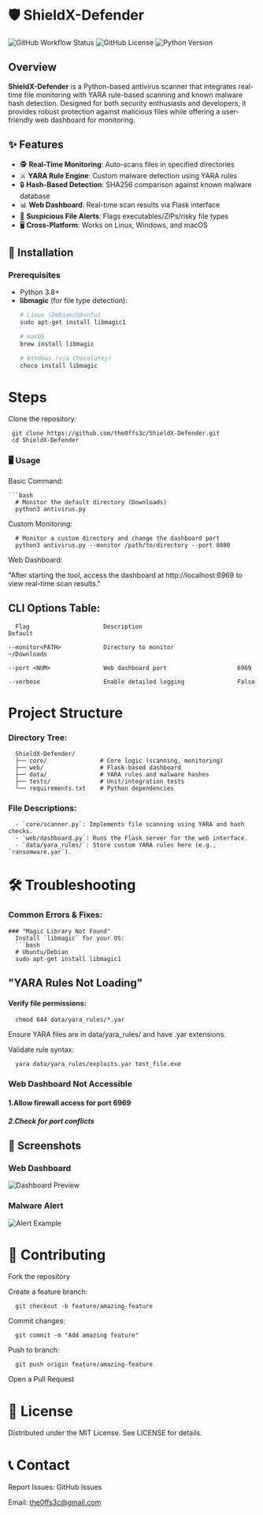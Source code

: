 # 🛡️ ShieldX-Defender

![GitHub Workflow Status](https://img.shields.io/github/actions/workflow/status/the0ffs3c/ShieldX-Defender/CI.yml?label=Build%20Status)
![GitHub License](https://img.shields.io/github/license/the0ffs3c/ShieldX-Defender)
![Python Version](https://img.shields.io/badge/Python-3.8%2B-blue)
## Overview
**ShieldX-Defender** is a Python-based antivirus scanner that integrates real-time file monitoring with YARA rule-based scanning and known malware hash detection. Designed for both security enthusiasts and developers, it provides robust protection against malicious files while offering a user-friendly web dashboard for monitoring.

## ✨ Features

- 🕵️ **Real-Time Monitoring**: Auto-scans files in specified directories
- ⚔️ **YARA Rule Engine**: Custom malware detection using YARA rules
- 🔒 **Hash-Based Detection**: SHA256 comparison against known malware database
- 📊 **Web Dashboard**: Real-time scan results via Flask interface
- 🚨 **Suspicious File Alerts**: Flags executables/ZIPs/risky file types
- 🖥️ **Cross-Platform**: Works on Linux, Windows, and macOS


## 🚀 Installation  <!-- STEP 1 HERE -->

### Prerequisites
- Python 3.8+
- **libmagic** (for file type detection):
  ```bash
  # Linux (Debian/Ubuntu)
  sudo apt-get install libmagic1

  # macOS
  brew install libmagic

  # Windows (via Chocolatey)
  choco install libmagic
# Steps
 Clone the repository:
 
     git clone https://github.com/the0ffs3c/ShieldX-Defender.git
     cd ShieldX-Defender
   

### 🖥️ Usage  
 
  Basic Command:
    
    ```bash
      # Monitor the default directory (Downloads)
      python3 antivirus.py  
  Custom Monitoring:
   
      # Monitor a custom directory and change the dashboard port
      python3 antivirus.py --monitor /path/to/directory --port 8080


  Web Dashboard:
  
  "After starting the tool, access the dashboard at http://localhost:6969 to view real-time scan results."

## CLI Options Table:

      Flag                     Description                          Default
 
    --monitor<PATH>            Directory to monitor                 ~/Downloads

    --port <NUM>               Web dashboard port                    6969

    --verbose                  Enable detailed logging               False
      
# Project Structure  
### Directory Tree:

      ShieldX-Defender/
      ├── core/               # Core logic (scanning, monitoring)
      ├── web/                # Flask-based dashboard
      ├── data/               # YARA rules and malware hashes
      ├── tests/              # Unit/integration tests
      └── requirements.txt    # Python dependencies

### File Descriptions:

      - `core/scanner.py`: Implements file scanning using YARA and hash checks.
      - `web/dashboard.py`: Runs the Flask server for the web interface.
      - `data/yara_rules/`: Store custom YARA rules here (e.g., `ransomware.yar`).

# 🛠️ Troubleshooting  

### Common Errors & Fixes:

    ### "Magic Library Not Found"
      Install `libmagic` for your OS:
      ```bash
      # Ubuntu/Debian
      sudo apt-get install libmagic1

## "YARA Rules Not Loading"

   #### Verify file permissions:

      chmod 644 data/yara_rules/*.yar

Ensure YARA files are in data/yara_rules/ and have .yar extensions.

Validate rule syntax:

      yara data/yara_rules/exploits.yar test_file.exe
### Web Dashboard Not Accessible

####  1.Allow firewall access for port 6969

#####  2.Check for port conflicts

## 📸 Screenshots

### Web Dashboard
![Dashboard Preview](screenshots/dashboard.png)

### Malware Alert
![Alert Example](screenshots/alert.png)

# 🤝 Contributing

Fork the repository

Create a feature branch:

      git checkout -b feature/amazing-feature

Commit changes:

      git commit -m "Add amazing feature"

Push to branch:

      git push origin feature/amazing-feature
Open a Pull Request


# 📜 License

  Distributed under the MIT License. See LICENSE for details.

# 📞 Contact
Report Issues: GitHub Issues

Email: the0ffs3c@gmail.com

  


      
